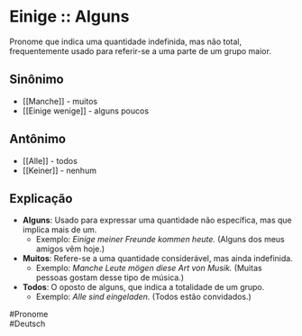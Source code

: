 # Einige :: Alguns
<!--SR:!2024-11-07,1,230-->
Pronome que indica uma quantidade indefinida, mas não total, frequentemente usado para referir-se a uma parte de um grupo maior.

## Sinônimo
- [[Manche]] - muitos  
- [[Einige wenige]] - alguns poucos  

## Antônimo
- [[Alle]] - todos  
- [[Keiner]] - nenhum  

## Explicação
- **Alguns**: Usado para expressar uma quantidade não específica, mas que implica mais de um.
  - Exemplo: *Einige meiner Freunde kommen heute.* (Alguns dos meus amigos vêm hoje.)
- **Muitos**: Refere-se a uma quantidade considerável, mas ainda indefinida.
  - Exemplo: *Manche Leute mögen diese Art von Musik.* (Muitas pessoas gostam desse tipo de música.)
- **Todos**: O oposto de alguns, que indica a totalidade de um grupo.
  - Exemplo: *Alle sind eingeladen.* (Todos estão convidados.)

#Pronome  
#Deutsch